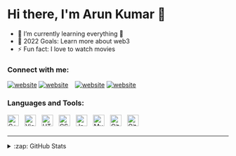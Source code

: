 # Hi there, I'm Arun Kumar 👋

- 🌱 I’m currently learning everything 🤣
- 🥅 2022 Goals: Learn more about web3
- ⚡ Fun fact: I love to watch movies

### Connect with me:

[![website](./img/linkedin-light.svg)](https://linkedin.com/in/arun-kumar-ba6411175#gh-light-mode-only)
[![website](./img/linkedin-dark.svg)](https://linkedin.com/in/arun-kumar-ba6411175#gh-dark-mode-only)
&nbsp;&nbsp;
[![website](./img/instagram-light.svg)](https://instagram.com/a___.kay#gh-light-mode-only)
[![website](./img/instagram-dark.svg)](https://instagram.com/a___.kay#gh-dark-mode-only)

### Languages and Tools:

<img align="left" alt="C++" width="26px" src="https://img.icons8.com/color/26/000000/c-plus-plus-logo.png" style="padding-right:10px;" />
<img align="left" alt="Visual Studio Code" width="26px" src="https://cdn.jsdelivr.net/gh/devicons/devicon/icons/vscode/vscode-original.svg" style="padding-right:10px;" />
<img align="left" alt="HTML5" width="26px" src="https://cdn.jsdelivr.net/gh/devicons/devicon/icons/html5/html5-original.svg" style="padding-right:10px;" />
<img align="left" alt="CSS3" width="26px" src="https://cdn.jsdelivr.net/gh/devicons/devicon/icons/css3/css3-original.svg" style="padding-right:10px;" />
<img align="left" alt="JavaScript" width="26px" src="https://cdn.jsdelivr.net/gh/devicons/devicon/icons/javascript/javascript-original.svg" style="padding-right:10px;" />
<img align="left" alt="MySQL" width="26px" src="https://cdn.jsdelivr.net/gh/devicons/devicon/icons/mysql/mysql-original.svg" style="padding-right:10px;" />
<img align="left" alt="Git" width="26px" src="https://cdn.jsdelivr.net/gh/devicons/devicon/icons/git/git-original.svg" style="padding-right:10px;" />
<img align="left" alt="GitHub" width="26px" src="https://user-images.githubusercontent.com/3369400/139447912-e0f43f33-6d9f-45f8-be46-2df5bbc91289.png" style="padding-right:10px;" />

<br />
<br />

---

<details>
  <summary>:zap: GitHub Stats</summary>

  <img align="left" alt="ArunKumar's GitHub Stats" src="https://github-readme-stats.vercel.app/api?username=Arun-Kumar-D&show_icons=true&hide_border=false&title_color=ff652f&icon_color=FFE400&bg_color=09131B&text_color=ffffff&border_color=0c1a25" />

</details>

[instagram]: https://instagram.com/a___.kay
[linkedin]: https://linkedin.com/in/arun-kumar-ba6411175
